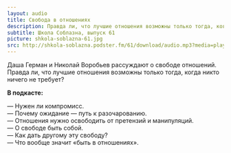 ```yaml
---
layout: audio
title: Свобода в отношениях
description: Правда ли, что лучшие отношения возможны только тогда, когда никто ничего не требует?
subtitle: Школа Соблазна, выпуск 61
picture: shkola-soblazna-61.jpg
src: http://shkola-soblazna.podster.fm/61/download/audio.mp3?media=player
---
```


Даша Герман и Николай Воробьев рассуждают о свободе отношений. Правда ли, что лучшие отношения возможны только тогда, когда никто ничего не требует?

**В подкасте:**

— Нужен ли компромисс.  
 — Почему ожидание — путь к разочарованию.  
 — Отношения нужно освободить от претензий и манипуляций.  
 — О свободе быть собой.  
 — Как дать другому эту свободу?  
 — Что вообще значит «быть в отношениях».   
